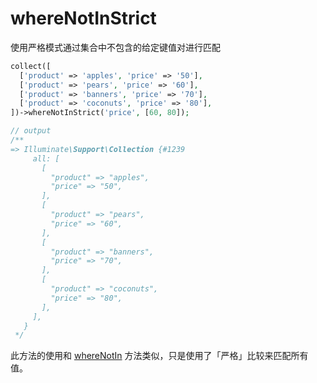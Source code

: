 # whereNotInStrict

使用严格模式通过集合中不包含的给定键值对进行匹配

```php
collect([
  ['product' => 'apples', 'price' => '50'],
  ['product' => 'pears', 'price' => '60'],
  ['product' => 'banners', 'price' => '70'],
  ['product' => 'coconuts', 'price' => '80'],
])->whereNotInStrict('price', [60, 80]);

// output
/**
=> Illuminate\Support\Collection {#1239
     all: [
       [
         "product" => "apples",
         "price" => "50",
       ],
       [
         "product" => "pears",
         "price" => "60",
       ],
       [
         "product" => "banners",
         "price" => "70",
       ],
       [
         "product" => "coconuts",
         "price" => "80",
       ],
     ],
   }
 */
```

此方法的使用和 [whereNotIn](/collections/whereNotIn.md) 方法类似，只是使用了「严格」比较来匹配所有值。
